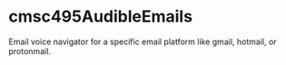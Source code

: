 # cmsc495AudibleEmails
Email voice navigator for a specific email platform like gmail, hotmail, or protonmail. 
